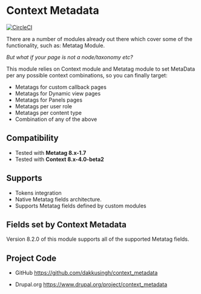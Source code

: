 # Context Metadata
[![CircleCI](https://circleci.com/gh/dakkusingh/context_metadata.svg?style=svg)](https://circleci.com/gh/dakkusingh/context_metadata)

There are a number of modules already out there which cover some of 
the functionality, such as: Metatag Module.

*But what if your page is not a node/taxonomy etc?*

This module relies on Context module and Metatag module to set 
MetaData per any possible context combinations, so you can 
finally target:

* Metatags for custom callback pages
* Metatags for Dynamic view pages
* Metatags for Panels pages
* Metatags per user role
* Metatags per content type
* Combination of any of the above

## Compatibility
* Tested with **Metatag 8.x-1.7**
* Tested with **Context 8.x-4.0-beta2**

## Supports
* Tokens integration
* Native Metatag fields architecture.
* Supports Metatag fields defined by custom modules

## Fields set by Context Metadata
Version 8.2.0 of this module supports all of the supported Metatag 
fields.

## Project Code

* GitHub
https://github.com/dakkusingh/context_metadata

* Drupal.org
https://www.drupal.org/project/context_metadata
